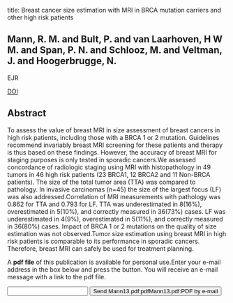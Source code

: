 title: Breast cancer size estimation with MRI in BRCA mutation carriers and other high risk patients

## Mann, R. M. and Bult, P. and van Laarhoven, H W M. and Span, P. N. and Schlooz, M. and Veltman, J. and Hoogerbrugge, N.
EJR

<a href="https://doi.org/10.1016/j.ejrad.2013.03.003">DOI</a>

## Abstract
To assess the value of breast MRI in size assessment of breast cancers in high risk patients, including those with a BRCA 1 or 2 mutation. Guidelines recommend invariably breast MRI screening for these patients and therapy is thus based on these findings. However, the accuracy of breast MRI for staging purposes is only tested in sporadic cancers.We assessed concordance of radiologic staging using MRI with histopathology in 49 tumors in 46 high risk patients (23 BRCA1, 12 BRCA2 and 11 Non-BRCA patients). The size of the total tumor area (TTA) was compared to pathology. In invasive carcinomas (n=45) the size of the largest focus (LF) was also addressed.Correlation of MRI measurements with pathology was 0.862 for TTA and 0.793 for LF. TTA was underestimated in 8(16%), overestimated in 5(10%), and correctly measured in 36(73%) cases. LF was underestimated in 4(9%), overestimated in 5(11%), and correctly measured in 36(80%) cases. Impact of BRCA 1 or 2 mutations on the quality of size estimation was not observed.Tumor size estimation using breast MRI in high risk patients is comparable to its performance in sporadic cancers. Therefore, breast MRI can safely be used for treatment planning.

A <b>pdf file</b> of this publication is available for personal use.Enter your e-mail address in the box below and press the button. You will receive an e-mail message with a link to the pdf file.
<form action="sender.php">  <input type="text" name="email">  <input type="submit" value="Send Mann13.pdf:pdfMann13.pdf:PDF by e-mail"></form>